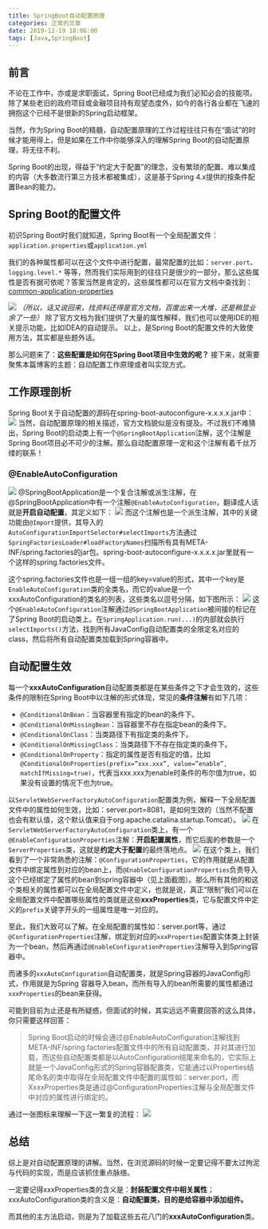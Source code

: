 ```yaml
---
title: SpringBoot自动配置原理
categories: 正常的文章
date: 2019-12-19 18:06:00
tags: [Java,SpringBoot]
---
```


## 前言
不论在工作中，亦或是求职面试，Spring Boot已经成为我们必知必会的技能项。除了某些老旧的政府项目或金融项目持有观望态度外，如今的各行各业都在飞速的拥抱这个已经不是很新的Spring启动框架。

当然，作为Spring Boot的精髓，自动配置原理的工作过程往往只有在“面试”的时候才能用得上，但是如果在工作中你能够深入的理解Spring Boot的自动配置原理，将无往不利。

Spring Boot的出现，得益于“约定大于配置”的理念，没有繁琐的配置、难以集成的内容（大多数流行第三方技术都被集成），这是基于Spring 4.x提供的按条件配置Bean的能力。

## Spring Boot的配置文件
初识Spring Boot时我们就知道，Spring Boot有一个全局配置文件：`application.properties`或`application.yml`

我们的各种属性都可以在这个文件中进行配置，最常配置的比如：`server.port`、`logging.level.*` 等等，然而我们实际用到的往往只是很少的一部分，那么这些属性是否有据可依呢？答案当然是肯定的，这些属性都可以在官方文档中查找到：[common-application-properties](https://docs.spring.io/spring-boot/docs/2.1.0.RELEASE/reference/htmlsingle/#common-application-properties)

![](https://i.loli.net/2020/03/09/aZo7kgqtiCfz6ds.png)
*（所以，话又说回来，找资料还得是官方文档，百度出来一大堆，还是稍显业余了一些）*
除了官方文档为我们提供了大量的属性解释，我们也可以使用IDE的相关提示功能，比如IDEA的自动提示。
 以上，是Spring Boot的配置文件的大致使用方法，其实都是些题外话。

那么问题来了：**这些配置是如何在Spring Boot项目中生效的呢？**
接下来，就需要聚焦本篇博客的主题：自动配置工作原理或者叫实现方式。

## 工作原理剖析
Spring Boot关于自动配置的源码在spring-boot-autoconfigure-x.x.x.x.jar中：
![](https://i.loli.net/2020/03/09/LcaPEdMDorqTCIB.png)
当然，自动配置原理的相关描述，官方文档貌似是没有提及。不过我们不难猜出，Spring Boot的启动类上有一个`@SpringBootApplication`注解，这个注解是Spring Boot项目必不可少的注解。那么自动配置原理一定和这个注解有着千丝万缕的联系！
### @EnableAutoConfiguration
![](https://i.loli.net/2020/03/09/3K2ZLRs5tgrzPBD.png)
@SpringBootApplication是一个复合注解或派生注解，在@SpringBootApplication中有一个注解`@EnableAutoConfiguration`，翻译成人话就是**开启自动配置**，其定义如下：
![](https://i.loli.net/2020/03/09/lD1NuVUaZSjJOyB.png)
而这个注解也是一个派生注解，其中的关键功能由`@Import`提供，其导入的`AutoConfigurationImportSelector#selectImports`方法通过`SpringFactoriesLoader#loadFactoryNames`扫描所有具有META-INF/spring.factories的jar包。spring-boot-autoconfigure-x.x.x.x.jar里就有一个这样的spring.factories文件。

这个spring.factories文件也是一组一组的key=value的形式，其中一个key是`EnableAutoConfiguration`类的全类名，而它的value是一个xxxAutoConfiguration的类名的列表，这些类名以逗号分隔，如下图所示：
![](https://i.loli.net/2020/03/09/wz7Lal9YVJSvfOq.png)
这个`@EnableAutoConfiguration`注解通过`@SpringBootApplication`被间接的标记在了Spring Boot的启动类上。在`SpringApplication.run(...)`的内部就会执行`selectImports()`方法，找到所有JavaConfig自动配置类的全限定名对应的class，然后将所有自动配置类加载到Spring容器中。
## 自动配置生效
每一个**xxxAutoConfiguration**自动配置类都是在某些条件之下才会生效的，这些条件的限制在Spring Boot中以注解的形式体现，常见的**条件注解**有如下几项：

- `@ConditionalOnBean`：当容器里有指定的bean的条件下。
- `@ConditionalOnMissingBean`：当容器里不存在指定bean的条件下。
- `@ConditionalOnClass`：当类路径下有指定类的条件下。
- `@ConditionalOnMissingClass`：当类路径下不存在指定类的条件下。
- `@ConditionalOnProperty`：指定的属性是否有指定的值，比如`@ConditionalOnProperties(prefix=”xxx.xxx”, value=”enable”, matchIfMissing=true)`，代表当xxx.xxx为enable时条件的布尔值为true，如果没有设置的情况下也为true。

以`ServletWebServerFactoryAutoConfiguration`配置类为例，解释一下全局配置文件中的属性如何生效，比如：server.port=8081，是如何生效的（当然不配置也会有默认值，这个默认值来自于org.apache.catalina.startup.Tomcat）。
![](https://i.loli.net/2020/03/09/Dft3IGbcpzCJyZR.png)
在`ServletWebServerFactoryAutoConfiguration`类上，有一个`@EnableConfigurationProperties`注解：**开启配置属性**，而它后面的参数是一个`ServerProperties`类，这就是**约定大于配置**的最终落地点。
![](https://i.loli.net/2020/03/09/QX2wJVoe87Cqv9i.png)
在这个类上，我们看到了一个非常熟悉的注解：`@ConfigurationProperties`，它的作用就是从配置文件中绑定属性到对应的bean上，而`@EnableConfigurationProperties`负责导入这个已经绑定了属性的bean到spring容器中（见上面截图）。那么所有其他的和这个类相关的属性都可以在全局配置文件中定义，也就是说，真正“限制”我们可以在全局配置文件中配置哪些属性的类就是这些**xxxProperties**类，它与配置文件中定义的`prefix`关键字开头的一组属性是唯一对应的。

至此，我们大致可以了解。在全局配置的属性如：server.port等，通过`@ConfigurationProperties`注解，绑定到对应的`xxxProperties`配置实体类上封装为一个bean，然后再通过`@EnableConfigurationProperties`注解导入到Spring容器中。

而诸多的`xxxAutoConfiguration`自动配置类，就是Spring容器的JavaConfig形式，作用就是为Spring 容器导入bean，而所有导入的bean所需要的属性都通过`xxxProperties`的bean来获得。

可能到目前为止还是有所疑惑，但面试的时候，其实远远不需要回答的这么具体，你只需要这样回答：

> Spring Boot启动的时候会通过@EnableAutoConfiguration注解找到META-INF/spring.factories配置文件中的所有自动配置类，并对其进行加载，而这些自动配置类都是以AutoConfiguration结尾来命名的，它实际上就是一个JavaConfig形式的Spring容器配置类，它能通过以Properties结尾命名的类中取得在全局配置文件中配置的属性如：server.port，而XxxxProperties类是通过@ConfigurationProperties注解与全局配置文件中对应的属性进行绑定的。

通过一张图标来理解一下这一繁复的流程：
![](https://i.loli.net/2020/03/09/DEleGi5g6WbxrcJ.png)

## 总结
综上是对自动配置原理的讲解。当然，在浏览源码的时候一定要记得不要太过拘泥与代码的实现，而是应该抓住重点脉络。

一定要记得xxxProperties类的含义是：**封装配置文件中相关属性**；xxxAutoConfiguration类的含义是：**自动配置类，目的是给容器中添加组件。**

而其他的主方法启动，则是为了加载这些五花八门的**xxxAutoConfiguration**类。
